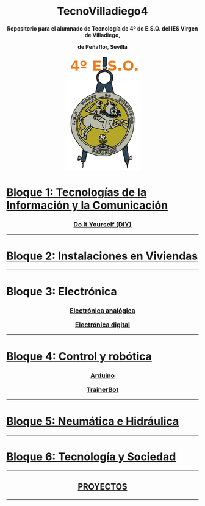 <h1 align="center"> TecnoVilladiego4 </h1>

<h4 align="center"> Repositorio para el alumnado de Tecnología de 4º de E.S.O.
del IES Virgen de Villadiego,

de Peñaflor, Sevilla

![logo](img/logo_fondo_transparente200x300.png)
</h4>

# [Bloque 1: Tecnologías de la Información y la Comunicación](Telecos/readme.md)

<h3 align="center">

[Do It Yourself (DIY)](DIY/readme.md)

</h3>

---

# [Bloque 2: Instalaciones en Viviendas](INS/readme.md)

---

# Bloque 3: Electrónica

<h3 align="center">

[Electrónica analógica](EAN/readme.md)

[Electrónica digital](EDI/readme.md)

</h3>

---

# [Bloque 4: Control y robótica](CYR/readme.md)

<h3 align="center">

[Arduino](ARD/readme.md)

[TrainerBot](ARD/TrainerBot/readme.md)

</h3>

---

# [Bloque 5: Neumática e Hidráulica](HYN/readme.md)

---

# [Bloque 6: Tecnología y Sociedad](TYS/readme.md)

---

<h2 align="center">

 [PROYECTOS](Proyectos/readme.md)

</h2>

---
